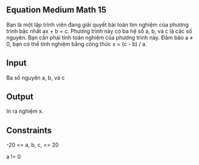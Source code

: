 Equation
Medium
Math
15
---

Bạn là một lập trình viên đang giải quyết bài toán tìm nghiệm của phương trình bậc nhất ax + b = c. Phương trình này có ba hệ số a, b, và c là các số nguyên. Bạn cần phải tính toán nghiệm của phương trình này. Đảm bảo a ≠ 0, bạn có thể tính nghiệm bằng công thức x = (c - b) / a.

## Input
Ba số nguyên a, b, và c

## Output
In ra nghiệm x.

## Constraints
-20 <= a, b, c, <= 20

a != 0
